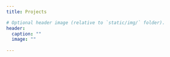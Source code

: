 ```yaml
---
title: Projects

# Optional header image (relative to `static/img/` folder).
header: 
  caption: ""
  image: ""
 
---
```

